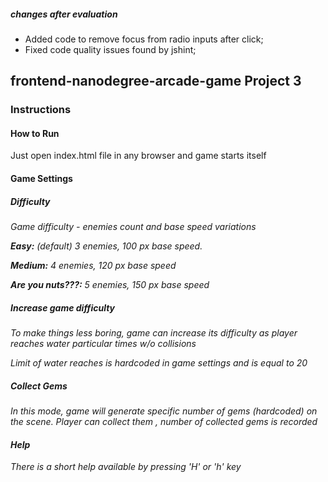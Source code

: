<h5>changes after evaluation</h5>

* Added  code to remove focus from  radio inputs after click;
* Fixed code quality issues found by jshint;


<h2>frontend-nanodegree-arcade-game Project 3 </h2>

<h3>Instructions</h3>

<h4>How to Run</h4>

<p>Just open index.html file in any browser and game starts itself</p>

<h4>Game Settings</h4>

<h5><i>Difficulty<i></h5>
<p>Game difficulty - enemies count and base speed variations</p>
<p><strong>Easy:</strong> (default) 3 enemies, 100 px base speed.</p>
<p><strong>Medium:</strong> 4 enemies, 120 px base speed </p>
<p><strong>Are you nuts???:</strong> 5 enemies, 150 px base speed </p>

<h5><i>Increase game difficulty<i></h5>

<p>To make things less boring, game can increase its difficulty as player reaches water particular times w/o collisions</p>
<p>Limit of water reaches is hardcoded in game settings and is equal to 20</p>


<h5><i>Collect Gems</i></h5>

<p>In this mode, game will generate specific number of gems (hardcoded) on the scene. Player can collect them , number of
collected gems is recorded </p>

<h4>Help</h4>
<p>There is a short help available by pressing 'H' or 'h' key </p>
